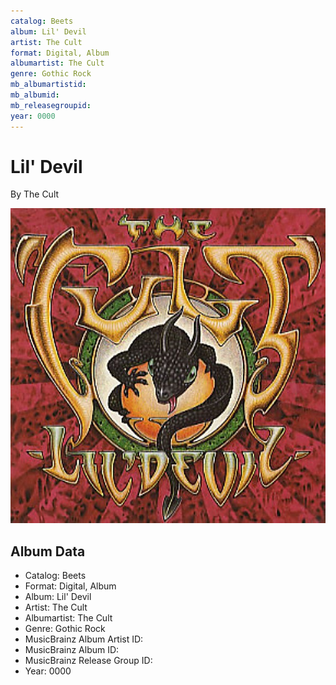 ```yaml
---
catalog: Beets
album: Lil' Devil
artist: The Cult
format: Digital, Album
albumartist: The Cult
genre: Gothic Rock
mb_albumartistid: 
mb_albumid: 
mb_releasegroupid: 
year: 0000
---
```


# Lil' Devil

By The Cult

![](../../assets/beetscovers/The_Cult-Lil_Devil.jpg)

## Album Data

- Catalog: Beets
- Format: Digital, Album
- Album: Lil' Devil
- Artist: The Cult
- Albumartist: The Cult
- Genre: Gothic Rock
- MusicBrainz Album Artist ID: 
- MusicBrainz Album ID: 
- MusicBrainz Release Group ID: 
- Year: 0000

